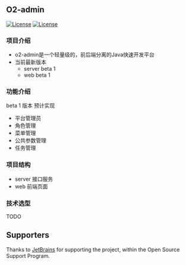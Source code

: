 ## O2-admin
[![License](https://img.shields.io/badge/license-Apache%202-4EB1BA.svg?style=flat-square)](https://www.apache.org/licenses/LICENSE-2.0.html)
[![License](https://img.shields.io/badge/jetbrains-support-blue)](https://www.jetbrains.com/?from=o2-admin)


### 项目介绍
- o2-admin是一个轻量级的，前后端分离的Java快速开发平台
- 当前最新版本 
    - server beta 1
    - web beta 1

### 功能介绍
beta 1 版本 预计实现
- 平台管理员
- 角色管理
- 菜单管理
- 公共参数管理
- 任务管理

### 项目结构
- server 接口服务
- web 前端页面

### 技术选型
TODO

## Supporters

Thanks to [JetBrains](https://www.jetbrains.com/?from=o2-admin) for supporting the project, within the Open Source Support Program.  



